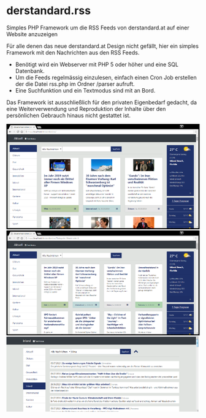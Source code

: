 # derstandard.rss
Simples PHP Framework um die RSS Feeds von derstandard.at auf einer Website anzuzeigen

Für alle denen das neue derstandard.at Design nicht gefällt, hier ein simples Framework mit den Nachrichten aus den RSS Feeds.
- Benötigt wird ein Webserver mit PHP 5 oder höher und eine SQL Datenbank.
- Um die Feeds regelmässig einzulesen, einfach einen Cron Job erstellen der die Datei rss.php im Ordner /parser aufruft.
- Eine Suchfunktion und ein Textmodus sind mit an Bord.

Das Framework ist ausschließlich für den privaten Eigenbedarf gedacht, da eine Weiterverwendung und Reproduktion der Inhalte über den persönlichen Gebrauch hinaus nicht gestattet ist.

![Screenshot](screenshot1.png)
![Screenshot](screenshot2.png)
![Screenshot](screenshot3.png)
